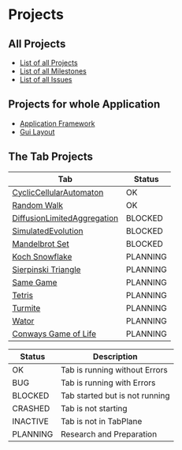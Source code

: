 # Projects

## All Projects
* [List of all Projects](https://github.com/Computer-Kurzweil/computer_kurzweil/projects)
* [List of all Milestones](https://github.com/Computer-Kurzweil/computer_kurzweil/milestones)
* [List of all Issues](https://github.com/Computer-Kurzweil/computer_kurzweil/issues)

## Projects for whole Application
* [Application Framework](https://github.com/Computer-Kurzweil/computer_kurzweil/projects/4)
* [Gui Layout](https://github.com/Computer-Kurzweil/computer_kurzweil/projects/5)

## The Tab Projects
| Tab  | Status   |
|------|----------|
| [CyclicCellularAutomaton](https://github.com/Computer-Kurzweil/computer_kurzweil/projects/2)| OK |
| [Random Walk](https://github.com/Computer-Kurzweil/computer_kurzweil/projects/7)| OK  |
| [DiffusionLimitedAggregation](https://github.com/Computer-Kurzweil/computer_kurzweil/projects/1) | BLOCKED |
| [SimulatedEvolution](https://github.com/Computer-Kurzweil/computer_kurzweil/projects/3)| BLOCKED |
| [Mandelbrot Set](https://github.com/Computer-Kurzweil/computer_kurzweil/projects/6)| BLOCKED |
| [Koch Snowflake](https://github.com/Computer-Kurzweil/computer_kurzweil/projects/7)| PLANNING |
| [Sierpinski Triangle](https://github.com/Computer-Kurzweil/computer_kurzweil/projects/7)| PLANNING |
| [Same Game](https://github.com/Computer-Kurzweil/computer_kurzweil/projects/7)| PLANNING |
| [Tetris](https://github.com/Computer-Kurzweil/computer_kurzweil/projects/7)| PLANNING |
| [Turmite](https://github.com/Computer-Kurzweil/computer_kurzweil/projects/7)| PLANNING |
| [Wator](https://github.com/Computer-Kurzweil/computer_kurzweil/projects/7)| PLANNING |
| [Conways Game of Life](https://github.com/Computer-Kurzweil/computer_kurzweil/projects/7)| PLANNING |

| Status    | Description |
|-----------|--------------------------------|
| OK        | Tab is running without Errors  |
| BUG       | Tab is running with Errors     |
| BLOCKED   | Tab started but is not running |
| CRASHED   | Tab is not starting            |
| INACTIVE  | Tab is not in TabPlane         |
| PLANNING  | Research and Preparation       |

